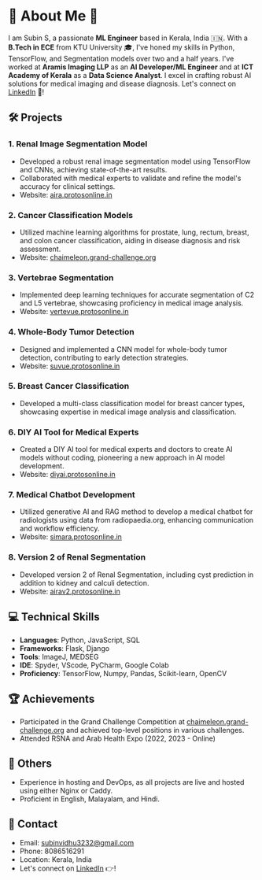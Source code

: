 # 🌟 About Me 🚀

I am Subin S, a passionate **ML Engineer** based in Kerala, India 🇮🇳. With a **B.Tech in ECE** from KTU University 🎓, I've honed my skills in Python, TensorFlow, and Segmentation models over two and a half years. I've worked at **Aramis Imaging LLP** as an **AI Developer/ML Engineer** and at **ICT Academy of Kerala** as a **Data Science Analyst**. I excel in crafting robust AI solutions for medical imaging and disease diagnosis. Let's connect on [LinkedIn](https://www.linkedin.com/in/subinvidhu/) 👋!

## 🛠️ Projects

### 1. Renal Image Segmentation Model
- Developed a robust renal image segmentation model using TensorFlow and CNNs, achieving state-of-the-art results.
- Collaborated with medical experts to validate and refine the model's accuracy for clinical settings.
- Website: [aira.protosonline.in](aira.protosonline.in)

### 2. Cancer Classification Models
- Utilized machine learning algorithms for prostate, lung, rectum, breast, and colon cancer classification, aiding in disease diagnosis and risk assessment.
- Website: [chaimeleon.grand-challenge.org](https://chaimeleon.grand-challenge.org)

### 3. Vertebrae Segmentation
- Implemented deep learning techniques for accurate segmentation of C2 and L5 vertebrae, showcasing proficiency in medical image analysis.
- Website: [vertevue.protosonline.in](vertevue.protosonline.in)

### 4. Whole-Body Tumor Detection
- Designed and implemented a CNN model for whole-body tumor detection, contributing to early detection strategies.
- Website: [suvue.protosonline.in](suvue.protosonline.in)

### 5. Breast Cancer Classification
- Developed a multi-class classification model for breast cancer types, showcasing expertise in medical image analysis and classification.

### 6. DIY AI Tool for Medical Experts
- Created a DIY AI tool for medical experts and doctors to create AI models without coding, pioneering a new approach in AI model development.
- Website: [diyai.protosonline.in](diyai.protosonline.in)

### 7. Medical Chatbot Development
- Utilized generative AI and RAG method to develop a medical chatbot for radiologists using data from radiopaedia.org, enhancing communication and workflow efficiency.
- Website: [simara.protosonline.in](simara.protosonline.in)

### 8. Version 2 of Renal Segmentation
- Developed version 2 of Renal Segmentation, including cyst prediction in addition to kidney and calculi detection.
- Website: [airav2.protosonline.in](airav2.protosonline.in)

## 💻 Technical Skills

- **Languages**: Python, JavaScript, SQL
- **Frameworks**: Flask, Django
- **Tools**: ImageJ, MEDSEG
- **IDE**: Spyder, VScode, PyCharm, Google Colab
- **Proficiency**: TensorFlow, Numpy, Pandas, Scikit-learn, OpenCV

## 🏆 Achievements

- Participated in the Grand Challenge Competition at [chaimeleon.grand-challenge.org](https://chaimeleon.grand-challenge.org) and achieved top-level positions in various challenges.
- Attended RSNA and Arab Health Expo (2022, 2023 - Online)

## 🌟 Others

- Experience in hosting and DevOps, as all projects are live and hosted using either Nginx or Caddy.
- Proficient in English, Malayalam, and Hindi.

## 📧 Contact

- Email: subinvidhu3232@gmail.com
- Phone: 8086516291
- Location: Kerala, India
- Let's connect on [LinkedIn](https://www.linkedin.com/in/subinvidhu/) 👉!
